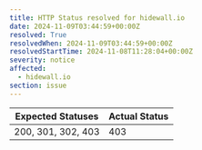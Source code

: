 ```yaml
---
title: HTTP Status resolved for hidewall.io
date: 2024-11-09T03:44:59+00:00Z
resolved: True
resolvedWhen: 2024-11-09T03:44:59+00:00Z
resolvedStartTime: 2024-11-08T11:28:04+00:00Z
severity: notice
affected:
  - hidewall.io
section: issue
---
```


| Expected Statuses | Actual Status  |
|-------------------|----------------|
| 200, 301, 302, 403 | 403 |
